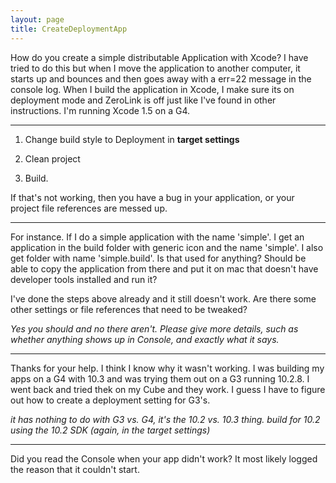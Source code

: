 ```yaml
---
layout: page
title: CreateDeploymentApp
---
```




How do you create a simple distributable Application with Xcode? I have tried to do this but when I move the application to another computer, it starts up and bounces and then goes away with a err=22 message in the console log. When I build the application in Xcode, I make sure its on deployment mode and ZeroLink is off just like I've found in other instructions. I'm running Xcode 1.5 on a G4. 

----

1. Change build style to Deployment in **target settings**

2. Clean project

3. Build.

If that's not working, then you have a bug in your application, or your project file references are messed up.

----

For instance. If I do a simple application with the name 'simple'. I get an application in the build folder with generic icon and the name 'simple'. I also get folder with name 'simple.build'. Is that used for anything? Should be able to copy the application from there and put it on mac that doesn't have developer tools installed and run it? 

I've done the steps above already and it still doesn't work. Are there some other settings or file references that need to be tweaked?

*Yes you should and no there aren't. Please give more details, such as whether anything shows up in Console, and exactly what it says.*

----

Thanks for your help. I think I know why it wasn't working. I was building my apps on a G4 with 10.3 and was trying them out on a G3 running 10.2.8.  I went back and tried thek on my Cube and they work. I guess I have to figure out how to create a deployment setting for G3's.

*it has nothing to do with G3 vs. G4, it's the 10.2 vs. 10.3 thing. build for 10.2 using the 10.2 SDK (again, in the target settings)*

----

Did you read the Console when your app didn't work? It most likely logged the reason that it couldn't start.

